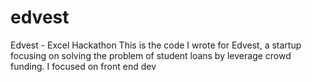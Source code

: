 # edvest
Edvest - Excel Hackathon
This is the code I wrote for Edvest, a startup focusing on solving the problem of student loans by leverage crowd funding. I focused on front
end dev
